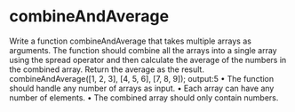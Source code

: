 # combineAndAverage
Write a function combineAndAverage that takes multiple arrays as arguments. The function should combine all the arrays into a single array using the spread operator and then calculate the average of the numbers in the combined array. Return the average as the result.
combineAndAverage([1, 2, 3], [4, 5, 6], [7, 8, 9]);
output:5
•	The function should handle any number of arrays as input.
•	Each array can have any number of elements.
•	The combined array should only contain numbers.

